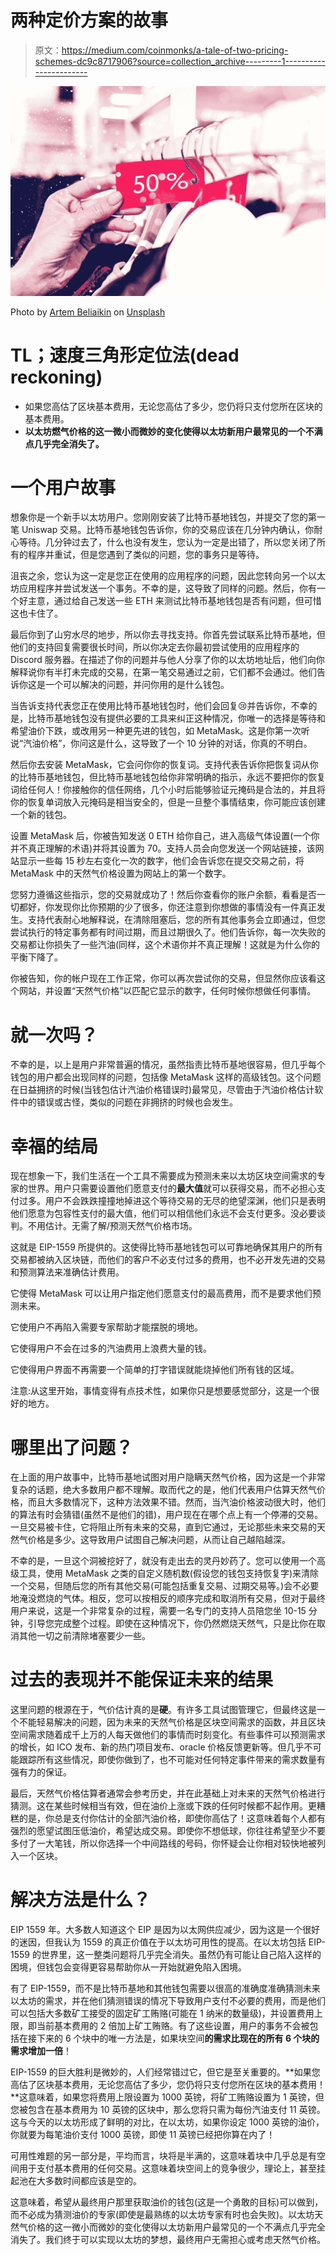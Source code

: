 # 两种定价方案的故事

> 原文：<https://medium.com/coinmonks/a-tale-of-two-pricing-schemes-dc9c8717906?source=collection_archive---------1----------------------->

![](img/c1ee154bd54761aedcd4ee893351aa80.png)

Photo by [Artem Beliaikin](https://unsplash.com/@belart84?utm_source=medium&utm_medium=referral) on [Unsplash](https://unsplash.com?utm_source=medium&utm_medium=referral)

# TL；速度三角形定位法(dead reckoning)

*   如果您高估了区块基本费用，无论您高估了多少，您仍将只支付您所在区块的基本费用。
*   **以太坊燃气价格的这一微小而微妙的变化使得以太坊新用户最常见的一个不满点几乎完全消失了。**

# 一个用户故事

想象你是一个新手以太坊用户。您刚刚安装了比特币基地钱包，并提交了您的第一笔 Uniswap 交易。比特币基地钱包告诉你，你的交易应该在几分钟内确认，你耐心等待。几分钟过去了，什么也没有发生，您认为一定是出错了，所以您关闭了所有的程序并重试，但是您遇到了类似的问题，您的事务只是等待。

沮丧之余，您认为这一定是您正在使用的应用程序的问题，因此您转向另一个以太坊应用程序并尝试发送一个事务。不幸的是，这导致了同样的问题。然后，你有一个好主意，通过给自己发送一些 ETH 来测试比特币基地钱包是否有问题，但可惜这也卡住了。

最后你到了山穷水尽的地步，所以你去寻找支持。你首先尝试联系比特币基地，但他们的支持回复需要很长时间，所以你决定去你最初尝试使用的应用程序的 Discord 服务器。在描述了你的问题并与他人分享了你的以太坊地址后，他们向你解释说你有半打未完成的交易，在第一笔交易通过之前，它们都不会通过。他们告诉你这是一个可以解决的问题，并问你用的是什么钱包。

当告诉支持代表您正在使用比特币基地钱包时，他们会回复😢并告诉你，不幸的是，比特币基地钱包没有提供必要的工具来纠正这种情况，你唯一的选择是等待和希望油价下跌，或改用另一种更先进的钱包，如 MetaMask。这是你第一次听说“汽油价格”，你问这是什么，这导致了一个 10 分钟的对话，你真的不明白。

然后你去安装 MetaMask，它会问你你的恢复词。支持代表告诉你把恢复词从你的比特币基地钱包，但比特币基地钱包给你非常明确的指示，永远不要把你的恢复词给任何人！你接触你的信任网络，几个小时后能够验证元掩码是合法的，并且将你的恢复单词放入元掩码是相当安全的，但是一旦整个事情结束，你可能应该创建一个新的钱包。

设置 MetaMask 后，你被告知发送 0 ETH 给你自己，进入高级气体设置(一个你并不真正理解的术语)并将其设置为 70。支持人员会向您发送一个网站链接，该网站显示一些每 15 秒左右变化一次的数字，他们会告诉您在提交交易之前，将 MetaMask 中的天然气价格设置为网站上的第一个数字。

您努力遵循这些指示，您的交易就成功了！然后你查看你的账户余额，看看是否一切都好，你发现你比你预期的少了很多，你还注意到你想做的事情没有一件真正发生。支持代表耐心地解释说，在清除阻塞后，您的所有其他事务会立即通过，但您尝试执行的特定事务都有时间过期，而且过期很久了。他们告诉你，每一次失败的交易都让你损失了一些汽油(同样，这个术语你并不真正理解！这就是为什么你的平衡下降了。

你被告知，你的帐户现在工作正常，你可以再次尝试你的交易，但显然你应该看这个网站，并设置“天然气价格”以匹配它显示的数字，任何时候你想做任何事情。

# 就一次吗？

不幸的是，以上是用户非常普遍的情况，虽然指责比特币基地很容易，但几乎每个钱包的用户都会出现同样的问题，包括像 MetaMask 这样的高级钱包。这个问题在日益拥挤的时候(当钱包估计汽油价格错误时)最常见，尽管由于汽油价格估计软件中的错误或古怪，类似的问题在非拥挤的时候也会发生。

# 幸福的结局

现在想象一下，我们生活在一个工具不需要成为预测未来以太坊区块空间需求的专家的世界。用户只需要设置他们愿意支付的**最大值**就可以获得交易，而不必担心支付过多。用户不会跌跌撞撞地掉进这个等待交易的无尽的绝望深渊，他们只是表明他们愿意为包容性支付的最大值，他们可以相信他们永远不会支付更多。没必要谈判。不用估计。无需了解/预测天然气价格市场。

这就是 EIP-1559 所提供的。这使得比特币基地钱包可以可靠地确保其用户的所有交易都被纳入区块链，而他们的客户不必支付过多的费用，也不必开发先进的交易和预测算法来准确估计费用。

它使得 MetaMask 可以让用户指定他们愿意支付的最高费用，而不是要求他们预测未来。

它使用户不再陷入需要专家帮助才能摆脱的境地。

它使得用户不会在过多的汽油费用上浪费大量的钱。

它使得用户界面不再需要一个简单的打字错误就能烧掉他们所有钱的区域。

注意:从这里开始，事情变得有点技术性，如果你只是想要感觉部分，这是一个很好的地方。

# 哪里出了问题？

在上面的用户故事中，比特币基地试图对用户隐瞒天然气价格，因为这是一个非常复杂的话题，绝大多数用户都不理解。取而代之的是，他们代表用户估算天然气价格，而且大多数情况下，这种方法效果不错。然而，当汽油价格波动很大时，他们的算法有时会猜错(虽然不是他们的错)，用户现在在哪个点上有一个停滞的交易。一旦交易被卡住，它将阻止所有未来的交易，直到它通过，无论那些未来交易的天然气价格是多少。这导致用户试图自己解决问题，从而让自己越陷越深。

不幸的是，一旦这个洞被挖好了，就没有走出去的灵丹妙药了。您可以使用一个高级工具，使用 MetaMask 之类的自定义随机数(假设您的钱包支持恢复字)来清除一个交易，但随后您的所有其他交易(可能包括重复交易、过期交易等。)会不必要地淹没燃烧的气体。相反，您可以按相反的顺序完成和取消所有交易，但对于最终用户来说，这是一个非常复杂的过程，需要一名专门的支持人员陪您坐 10-15 分钟，引导您完成整个过程。即使在这种情况下，你仍然燃烧天然气，只是比你在取消其他一切之前清除堵塞要少一些。

# 过去的表现并不能保证未来的结果

这里问题的根源在于，气价估计真的是**硬**。有许多工具试图管理它，但最终这是一个不能轻易解决的问题，因为未来的天然气价格是区块空间需求的函数，并且区块空间需求随着成千上万的人每天做他们的事情而时刻变化。有些事件可以预测需求的增长，如 ICO 发布、新的热门项目发布、oracle 价格反馈更新等。但几乎不可能跟踪所有这些情况，即使你做到了，也不可能对任何特定事件带来的需求数量有强有力的保证。

最后，天然气价格估算者通常会参考历史，并在此基础上对未来的天然气价格进行猜测。这在某些时候相当有效，但在油价上涨或下跌的任何时候都不起作用。更糟糕的是，你总是支付你估计的全部汽油价格，即使你高估了！这意味着每个人都有强烈的愿望试图压低油价，希望达成交易。即使你不想低球，你往往希望至少不要多付了一大笔钱，所以你选择一个中间路线的号码，你怀疑会让你相对较快地被列入一个区块。

# 解决方法是什么？

EIP 1559 年。大多数人知道这个 EIP 是因为以太网供应减少，因为这是一个很好的迷因，但我认为 1559 的真正价值在于以太坊可用性的提高。在以太坊包括 EIP-1559 的世界里，这一整类问题将几乎完全消失。虽然仍有可能让自己陷入这样的困境，但钱包会变得更容易帮助你从一开始就避免陷入困境。

有了 EIP-1559，而不是比特币基地和其他钱包需要以很高的准确度准确猜测未来以太坊的需求，并在他们猜测错误的情况下导致用户支付不必要的费用，而是他们可以包括大多数矿工接受的固定矿工贿赂(可能在 1 纳米的数量级)，并设置费用上限，即当前基本费用的 2 倍加上矿工贿赂。有了这些设置，用户的事务不会被包括在接下来的 6 个块中的唯一方法是，如果块空间**的需求比现在的所有 6 个块的需求增加一倍**！

EIP-1559 的巨大胜利是微妙的，人们经常错过它，但它是至关重要的。**如果您高估了区块基本费用，无论您高估了多少，您仍将只支付您所在区块的基本费用！**这意味着，如果您将费用上限设置为 1000 英镑，将矿工贿赂设置为 1 英镑，但您被包含在基本费用为 10 英镑的区块中，那么您将只需为每份汽油支付 11 英镑。这与今天的以太坊形成了鲜明的对比，在以太坊，如果你设定 1000 英镑的油价，你就要为每笔油价支付 1000 英镑，即使 11 英镑已经把你算在内了！

可用性难题的另一部分是，平均而言，块将是半满的，这意味着块中几乎总是有空间用于支付基本费用的任何交易。这意味着块空间上的竞争很少，理论上，甚至挂起池在大多数时间都应该是空的。

这意味着，希望从最终用户那里获取油价的钱包(这是一个勇敢的目标)可以做到，而不必成为猜测油价的专家(即使是最熟练的以太坊专家有时也会失败)。以太坊天然气价格的这一微小而微妙的变化使得以太坊新用户最常见的一个不满点几乎完全消失了。我们终于可以实现以太坊的梦想，最终用户无需担心或考虑天然气价格。